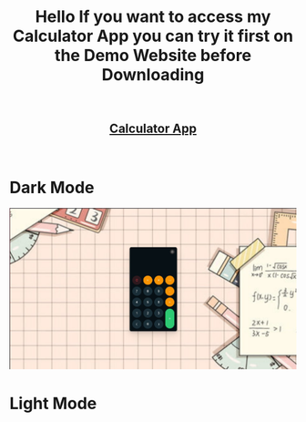 <h1 align="center"> Hello If you want to access my Calculator App you can try it first on the Demo Website before Downloading </h1>
<br>
<h2 align="center"> <a align="center" href="" > Calculator App </a> </h1>
<br>
<h1 font-weight="600">Dark Mode </h1>
<img src="https://raw.githubusercontent.com/TianMeds/Calculator/main/Dark%20Mode.jpg">
<br>
<h1 font-weight="600">Light Mode </h1>
<img src="">
